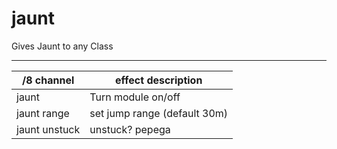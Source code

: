 # jaunt
Gives Jaunt to any Class


------
/8 channel  | effect description
--- | ---
jaunt | Turn module on/off
jaunt range | set jump range (default 30m)
jaunt unstuck | unstuck? pepega


